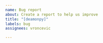 ```yaml
---
name: Bug report
about: Create a report to help us improve
title: "[deamonpy]"
labels: bug
assignees: vroncevic

---
```



